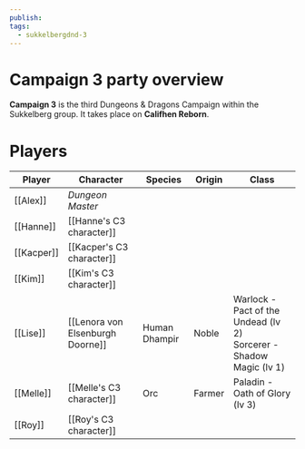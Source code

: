 ```yaml
---
publish: 
tags:
  - sukkelbergdnd-3
---
```

# Campaign 3 party overview
**Campaign 3** is the third Dungeons & Dragons Campaign within the Sukkelberg group. It takes place on **Califhen Reborn**.
# Players

| Player     | Character                        | Species       | Origin | Class                                                                 |
| ---------- | -------------------------------- | ------------- | ------ | --------------------------------------------------------------------- |
| [[Alex]]   | *Dungeon Master*                 |               |        |                                                                       |
| [[Hanne]]  | [[Hanne's C3 character]]         |               |        |                                                                       |
| [[Kacper]] | [[Kacper's C3 character]]        |               |        |                                                                       |
| [[Kim]]    | [[Kim's C3 character]]           |               |        |                                                                       |
| [[Lise]]   | [[Lenora von Elsenburgh Doorne]] | Human Dhampir | Noble  | Warlock - Pact of the Undead (lv 2)<br>Sorcerer - Shadow Magic (lv 1) |
| [[Melle]]  | [[Melle's C3 character]]         | Orc           | Farmer | Paladin - Oath of Glory (lv 3)                                        |
| [[Roy]]    | [[Roy's C3 character]]           |               |        |                                                                       |
